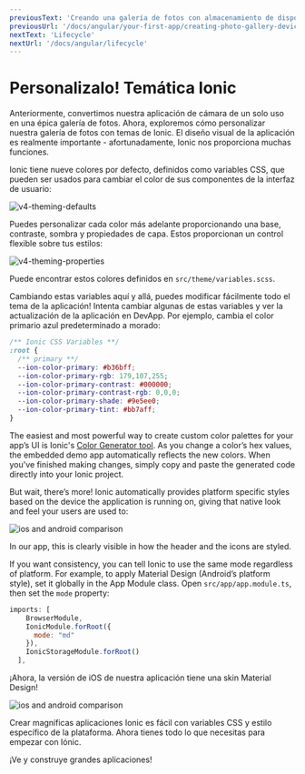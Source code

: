 ```yaml
---
previousText: 'Creando una galería de fotos con almacenamiento de dispositivos'
previousUrl: '/docs/angular/your-first-app/creating-photo-gallery-device-storage'
nextText: 'Lifecycle'
nextUrl: '/docs/angular/lifecycle'
---
```


# Personalizalo! Temática Ionic

Anteriormente, convertimos nuestra aplicación de cámara de un solo uso en una épica galería de fotos. Ahora, exploremos cómo personalizar nuestra galería de fotos con temas de Ionic. El diseño visual de la aplicación es realmente importante - afortunadamente, Ionic nos proporciona muchas funciones.

Ionic tiene nueve colores por defecto, definidos como variables CSS, que pueden ser usados para cambiar el color de sus componentes de la interfaz de usuario:

![v4-theming-defaults](/docs/assets/img/guides/first-app-v4/theming-defaults.png)

Puedes personalizar cada color más adelante proporcionando una base, contraste, sombra y propiedades de capa. Estos proporcionan un control flexible sobre tus estilos:

![v4-theming-properties](/docs/assets/img/guides/first-app-v4/theming-properties.png)

Puede encontrar estos colores definidos en `src/theme/variables.scss`.

Cambiando estas variables aquí y allá, puedes modificar fácilmente todo el tema de la aplicación! Intenta cambiar algunas de estas variables y ver la actualización de la aplicación en DevApp. Por ejemplo, cambia el color primario azul predeterminado a morado:

```css
/** Ionic CSS Variables **/
:root {
  /** primary **/
  --ion-color-primary: #b36bff;
  --ion-color-primary-rgb: 179,107,255;
  --ion-color-primary-contrast: #000000;
  --ion-color-primary-contrast-rgb: 0,0,0;
  --ion-color-primary-shade: #9e5ee0;
  --ion-color-primary-tint: #bb7aff;
}
```

The easiest and most powerful way to create custom color palettes for your app’s UI is Ionic's [Color Generator tool](/docs/theming/color-generator). As you change a color’s hex values, the embedded demo app automatically reflects the new colors. When you've finished making changes, simply copy and paste the generated code directly into your Ionic project.

But wait, there’s more! Ionic automatically provides platform specific styles based on the device the application is running on, giving that native look and feel your users are used to:

![ios and android comparison](/docs/assets/img/guides/first-app-v3/ion-lab-comparison.png)

In our app, this is clearly visible in how the header and the icons are styled.

If you want consistency, you can tell Ionic to use the same mode regardless of platform. For example, to apply Material Design (Android’s platform style), set it globally in the App Module class. Open `src/app/app.module.ts`, then set the `mode` property:

```Javascript
imports: [
    BrowserModule,
    IonicModule.forRoot({
      mode: "md"
    }),
    IonicStorageModule.forRoot()
  ],
```

¡Ahora, la versión de iOS de nuestra aplicación tiene una skin Material Design!

![ios and android comparison](/docs/assets/img/guides/first-app-v3/ion-lab-md-styling.png)

Crear magníficas aplicaciones Ionic es fácil con variables CSS y estilo específico de la plataforma. Ahora tienes todo lo que necesitas para empezar con Iónic.

¡Ve y construye grandes aplicaciones!
